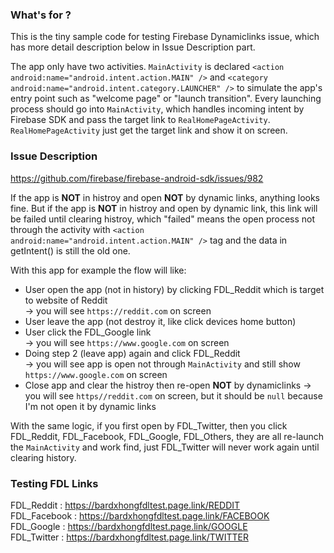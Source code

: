 ### What's for ?
This is the tiny sample code for testing Firebase Dynamiclinks issue, which has more detail description below in 
Issue Description part.

The app only have two activities. ```MainActivity``` is declared ```<action android:name="android.intent.action.MAIN" />``` and
```<category android:name="android.intent.category.LAUNCHER" />``` to simulate the app's entry point such as
"welcome page" or "launch transition". Every launching process should go into ```MainActivity```, which handles incoming intent
by Firebase SDK and pass the target link to ```RealHomePageActivity```. ```RealHomePageActivity``` just get the target link 
and show it on screen.

### Issue Description
https://github.com/firebase/firebase-android-sdk/issues/982

If the app is __NOT__ in histroy and open __NOT__ by dynamic links, anything looks fine.
But if the app is __NOT__ in histroy and open by dynamic link, this link will be failed until clearing histroy,
which "failed" means the open process not through the activity with 
```<action android:name="android.intent.action.MAIN" />``` tag and the data in getIntent() is still the old one.

With this app for example the flow will like:

* User open the app (not in history) by clicking FDL_Reddit which is target to website of Reddit </br>
-> you will see ```https://reddit.com``` on screen </br>
* User leave the app (not destroy it, like click devices home button) </br>
* User click the FDL_Google link </br>
-> you will see ```https://www.google.com``` on screen </br>
* Doing step 2 (leave app) again and click FDL_Reddit </br>
-> you will see app is open not through ```MainActivity``` and still show ```https://www.google.com``` on screen
* Close app and clear the histroy then re-open __NOT__ by dynamiclinks
-> you will see ```https//reddit.com``` on screen, but it should be `null` because I'm not open it by dynamic links

With the same logic, if you first open by FDL_Twitter, then you click FDL_Reddit, FDL_Facebook, FDL_Google, FDL_Others, they
are all re-launch the ```MainActivity``` and work find, just FDL_Twitter will never work again until clearing history.



### Testing FDL Links

FDL_Reddit   : https://bardxhongfdltest.page.link/REDDIT <br/>
FDL_Facebook : https://bardxhongfdltest.page.link/FACEBOOK <br/>
FDL_Google   : https://bardxhongfdltest.page.link/GOOGLE <br/>
FDL_Twitter  : https://bardxhongfdltest.page.link/TWITTER <br/>
